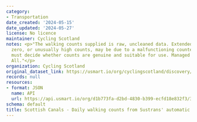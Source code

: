```yaml
---
category:
- Transportation
date_created: '2024-05-15'
date_updated: '2024-05-27'
license: No licence
maintainer: Cycling Scotland
notes: <p>"The walking counts supplied is raw, uncleaned data. Extended counts of
  zero, or unusually high counts, may be due to a malfunctioning counter. Data consumers
  must decide whether counts are genuine and suitable for use. Managed by Paths for
  All."</p>
organization: Cycling Scotland
original_dataset_link: https://usmart.io/org/cyclingscotland/discovery/discovery-view-detail/a1c95b68-13e2-44c0-938c-96e547e13780
records: null
resources:
- format: JSON
  name: API
  url: https://api.usmart.io/org/d1b773fa-d2bd-4830-b399-ecfd18e832f3/344c94cd-5e62-4489-9557-1963c51ad029/1/urql
schema: default
title: Scottish Canals - Daily walking counts from Sustrans' automatic cycling counters
---
```

